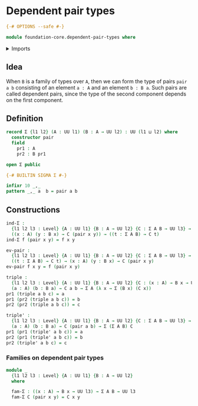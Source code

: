 # Dependent pair types

```agda
{-# OPTIONS --safe #-}
```

```agda
module foundation-core.dependent-pair-types where
```

<details><summary>Imports</summary>

```agda
open import foundation-core.universe-levels
```

</details>

## Idea

When `B` is a family of types over `A`, then we can form the type of pairs
`pair a b` consisting of an element `a : A` and an element `b : B a`. Such pairs
are called dependent pairs, since the type of the second component depends on
the first component.

## Definition

```agda
record Σ {l1 l2} (A : UU l1) (B : A → UU l2) : UU (l1 ⊔ l2) where
  constructor pair
  field
    pr1 : A
    pr2 : B pr1

open Σ public

{-# BUILTIN SIGMA Σ #-}

infixr 10 _,_
pattern _,_ a  b = pair a b
```

## Constructions

```agda
ind-Σ :
  {l1 l2 l3 : Level} {A : UU l1} {B : A → UU l2} {C : Σ A B → UU l3} →
  ((x : A) (y : B x) → C (pair x y)) → ((t : Σ A B) → C t)
ind-Σ f (pair x y) = f x y

ev-pair :
  {l1 l2 l3 : Level} {A : UU l1} {B : A → UU l2} {C : Σ A B → UU l3} →
  ((t : Σ A B) → C t) → (x : A) (y : B x) → C (pair x y)
ev-pair f x y = f (pair x y)

triple :
  {l1 l2 l3 : Level} {A : UU l1} {B : A → UU l2} {C : (x : A) → B x → UU l3} →
  (a : A) (b : B a) → C a b → Σ A (λ x → Σ (B x) (C x))
pr1 (triple a b c) = a
pr1 (pr2 (triple a b c)) = b
pr2 (pr2 (triple a b c)) = c

triple' :
  {l1 l2 l3 : Level} {A : UU l1} {B : A → UU l2} {C : Σ A B → UU l3} →
  (a : A) (b : B a) → C (pair a b) → Σ (Σ A B) C
pr1 (pr1 (triple' a b c)) = a
pr2 (pr1 (triple' a b c)) = b
pr2 (triple' a b c) = c
```

### Families on dependent pair types

```agda
module _
  {l1 l2 l3 : Level} {A : UU l1} {B : A → UU l2}
  where

  fam-Σ : ((x : A) → B x → UU l3) → Σ A B → UU l3
  fam-Σ C (pair x y) = C x y
```
